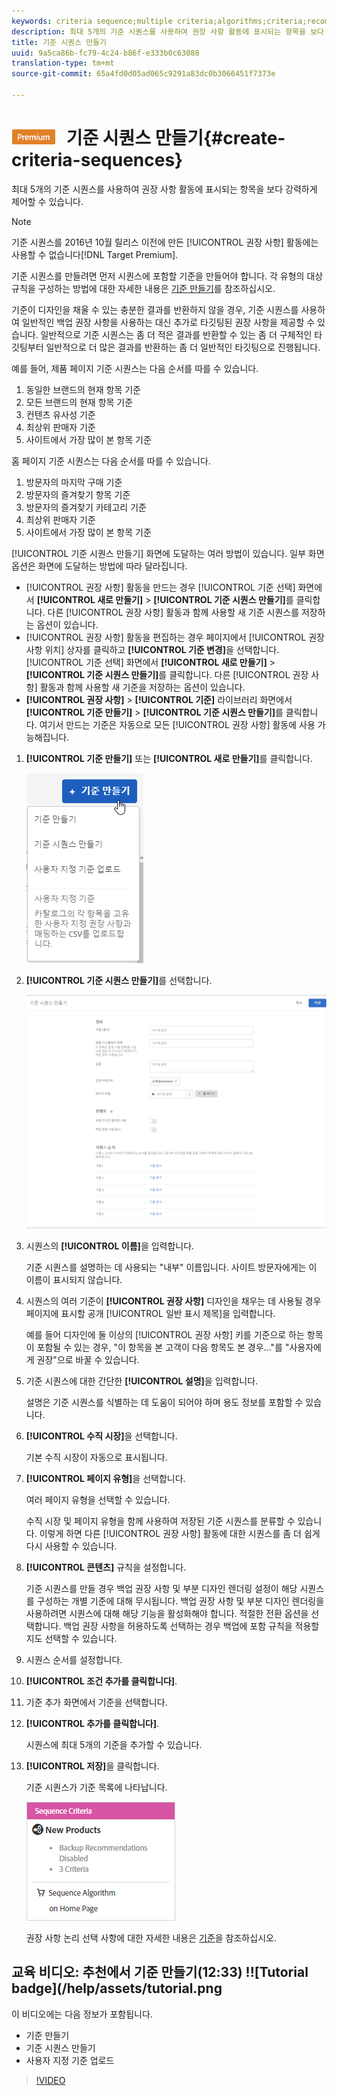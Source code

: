 ```yaml
---
keywords: criteria sequence;multiple criteria;algorithms;criteria;recommendations criteria
description: 최대 5개의 기준 시퀀스를 사용하여 권장 사항 활동에 표시되는 항목을 보다 강력하게 제어할 수 있습니다.
title: 기준 시퀀스 만들기
uuid: 9a5ca86b-fc79-4c24-b86f-e333b0c63088
translation-type: tm+mt
source-git-commit: 65a4fd0d05ad065c9291a83dc0b3066451f7373e

---
```



# ![PREMIUM](/help/assets/premium.png) 기준 시퀀스 만들기{#create-criteria-sequences}

최대 5개의 기준 시퀀스를 사용하여 권장 사항 활동에 표시되는 항목을 보다 강력하게 제어할 수 있습니다.

>[!NOTE]
>
>기준 시퀀스를 2016년 10월 릴리스 이전에 만든 [!UICONTROL 권장 사항] 활동에는 사용할 수 없습니다[!DNL Target Premium].

기준 시퀀스를 만들려면 먼저 시퀀스에 포함할 기준을 만들어야 합니다. 각 유형의 대상 규칙을 구성하는 방법에 대한 자세한 내용은 [기준 만들기](../../c-recommendations/c-algorithms/create-new-algorithm.md#task_8A9CB465F28D44899F69F38AD27352FE)를 참조하십시오.

기준이 디자인을 채울 수 있는 충분한 결과를 반환하지 않을 경우, 기준 시퀀스를 사용하여 일반적인 백업 권장 사항을 사용하는 대신 추가로 타깃팅된 권장 사항을 제공할 수 있습니다. 일반적으로 기준 시퀀스는 좀 더 적은 결과를 반환할 수 있는 좀 더 구체적인 타깃팅부터 일반적으로 더 많은 결과를 반환하는 좀 더 일반적인 타깃팅으로 진행됩니다.

예를 들어, 제품 페이지 기준 시퀀스는 다음 순서를 따를 수 있습니다.

1. 동일한 브랜드의 현재 항목 기준
1. 모든 브랜드의 현재 항목 기준
1. 컨텐츠 유사성 기준
1. 최상위 판매자 기준
1. 사이트에서 가장 많이 본 항목 기준

홈 페이지 기준 시퀀스는 다음 순서를 따를 수 있습니다.

1. 방문자의 마지막 구매 기준
1. 방문자의 즐겨찾기 항목 기준
1. 방문자의 즐겨찾기 카테고리 기준
1. 최상위 판매자 기준
1. 사이트에서 가장 많이 본 항목 기준

[!UICONTROL 기준 시퀀스 만들기] 화면에 도달하는 여러 방법이 있습니다. 일부 화면 옵션은 화면에 도달하는 방법에 따라 달라집니다.

* [!UICONTROL 권장 사항] 활동을 만드는 경우 [!UICONTROL 기준 선택] 화면에서 **[!UICONTROL 새로 만들기]** > **[!UICONTROL 기준 시퀀스 만들기]**&#x200B;를 클릭합니다. 다른 [!UICONTROL 권장 사항] 활동과 함께 사용할 새 기준 시퀀스를 저장하는 옵션이 있습니다.
* [!UICONTROL 권장 사항] 활동을 편집하는 경우 페이지에서 [!UICONTROL 권장 사항 위치] 상자를 클릭하고 **[!UICONTROL 기준 변경]**&#x200B;을 선택합니다. [!UICONTROL 기준 선택] 화면에서 **[!UICONTROL 새로 만들기]** > **[!UICONTROL 기준 시퀀스 만들기]**&#x200B;를 클릭합니다. 다른 [!UICONTROL 권장 사항] 활동과 함께 사용할 새 기준을 저장하는 옵션이 있습니다.
* **[!UICONTROL 권장 사항]** > **[!UICONTROL 기준]** 라이브러리 화면에서 **[!UICONTROL 기준 만들기]** > **[!UICONTROL 기준 시퀀스 만들기]**&#x200B;를 클릭합니다. 여기서 만드는 기준은 자동으로 모든 [!UICONTROL 권장 사항] 활동에 사용 가능해집니다.

1. **[!UICONTROL 기준 만들기]** 또는 **[!UICONTROL 새로 만들기]**&#x200B;를 클릭합니다.

   ![새 기준 만들기](/help/c-recommendations/c-algorithms/assets/button_CreateCriteria_new.png)

1. **[!UICONTROL 기준 시퀀스 만들기]**&#x200B;를 선택합니다.

   ![](assets/CreateCriteriaSequence.png)

1. 시퀀스의 **[!UICONTROL 이름]**&#x200B;을 입력합니다.

   기준 시퀀스를 설명하는 데 사용되는 &quot;내부&quot; 이름입니다. 사이트 방문자에게는 이 이름이 표시되지 않습니다.
1. 시퀀스의 여러 기준이 **[!UICONTROL 권장 사항]** 디자인을 채우는 데 사용될 경우 페이지에 표시할 공개 [!UICONTROL 일반 표시 제목]을 입력합니다.

   예를 들어 디자인에 둘 이상의 [!UICONTROL 권장 사항] 키를 기준으로 하는 항목이 포함될 수 있는 경우, &quot;이 항목을 본 고객이 다음 항목도 본 경우...&quot;를 &quot;사용자에게 권장&quot;으로 바꿀 수 있습니다.
1. 기준 시퀀스에 대한 간단한 **[!UICONTROL 설명]**&#x200B;을 입력합니다.

   설명은 기준 시퀀스를 식별하는 데 도움이 되어야 하며 용도 정보를 포함할 수 있습니다.
1. **[!UICONTROL 수직 시장]**&#x200B;을 선택합니다.

   기본 수직 시장이 자동으로 표시됩니다.
1. **[!UICONTROL 페이지 유형]**&#x200B;을 선택합니다.

   여러 페이지 유형을 선택할 수 있습니다.

   수직 시장 및 페이지 유형을 함께 사용하여 저장된 기준 시퀀스를 분류할 수 있습니다. 이렇게 하면 다른 [!UICONTROL 권장 사항] 활동에 대한 시퀀스를 좀 더 쉽게 다시 사용할 수 있습니다.
1. **[!UICONTROL 콘텐츠]** 규칙을 설정합니다.

   기준 시퀀스를 만들 경우 백업 권장 사항 및 부분 디자인 렌더링 설정이 해당 시퀀스를 구성하는 개별 기준에 대해 무시됩니다. 백업 권장 사항 및 부분 디자인 렌더링을 사용하려면 시퀀스에 대해 해당 기능을 활성화해야 합니다. 적절한 전환 옵션을 선택합니다. 백업 권장 사항을 허용하도록 선택하는 경우 백업에 포함 규칙을 적용할지도 선택할 수 있습니다.
1. 시퀀스 순서를 설정합니다.

1. **[!UICONTROL 조건 추가를 클릭합니다]**.
1. 기준 추가 화면에서 기준을 선택합니다.
1. **[!UICONTROL 추가를 클릭합니다]**.

   시퀀스에 최대 5개의 기준을 추가할 수 있습니다.
1. **[!UICONTROL 저장]**&#x200B;을 클릭합니다.

   기준 시퀀스가 기준 목록에 나타납니다.

   ![](assets/CriteriaSequenceCard.png)

   권장 사항 논리 선택 사항에 대한 자세한 내용은 [기준](../../c-recommendations/c-algorithms/algorithms.md#concept_4BD01DC437F543C0A13621C93A302750)을 참조하십시오.

## 교육 비디오: 추천에서 기준 만들기(12:33) !![Tutorial badge](/help/assets/tutorial.png

이 비디오에는 다음 정보가 포함됩니다.

* 기준 만들기
* 기준 시퀀스 만들기
* 사용자 지정 기준 업로드

>[!VIDEO](https://video.tv.adobe.com/v/27694?quality=12)
